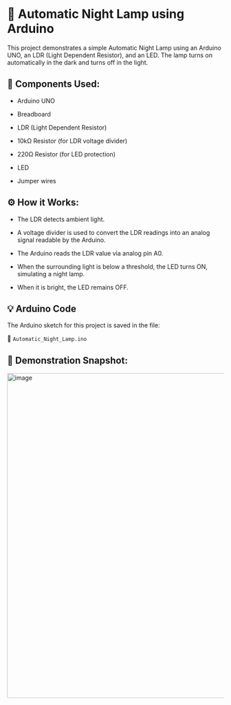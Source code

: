 # 🌙 Automatic Night Lamp using Arduino
This project demonstrates a simple Automatic Night Lamp using an Arduino UNO, an LDR (Light Dependent Resistor), and an LED. The lamp turns on automatically in the dark and turns off in the light.

## 🔧 Components Used:
- Arduino UNO

- Breadboard

- LDR (Light Dependent Resistor)

- 10kΩ Resistor (for LDR voltage divider)

- 220Ω Resistor (for LED protection)

- LED

- Jumper wires

## ⚙️ How it Works:
- The LDR detects ambient light.

- A voltage divider is used to convert the LDR readings into an analog signal readable by the Arduino.

- The Arduino reads the LDR value via analog pin A0.

- When the surrounding light is below a threshold, the LED turns ON, simulating a night lamp.

- When it is bright, the LED remains OFF.

## 💡 Arduino Code
The Arduino sketch for this project is saved in the file:

📂 `Automatic_Night_Lamp.ino`

## 📸 Demonstration Snapshot:
<img width="1414" height="754" alt="image" src="https://github.com/user-attachments/assets/e8c60d9c-c9a4-4e77-b840-b60c6f7eba8d" />
